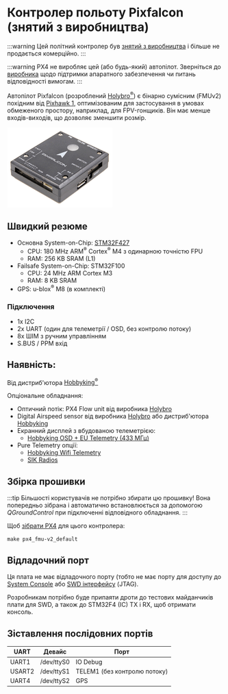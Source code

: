 # Контролер польоту Pixfalcon (знятий з виробництва)

<Badge type="error" text="Discontinued" />

:::warning
Цей політний контролер був [знятий з виробництва](../flight_controller/autopilot_experimental.md) і більше не продається комерційно.
:::

:::warning PX4 не виробляє цей (або будь-який) автопілот. Зверніться до [виробника](https://holybro.com/) щодо підтримки апаратного забезпечення чи питань відповідності вимогам.
:::

Автопілот Pixfalcon (розроблений [Holybro<sup>&reg;</sup>](https://holybro.com/)) є бінарно сумісним (FMUv2) похідним від [Pixhawk 1](../flight_controller/pixhawk.md), оптимізованим для застосування в умовах обмеженого простору, наприклад, для FPV-гонщиків. Він має менше входів-виходів, що дозволяє зменшити розмір.

![Pixfalcon hero image](../../assets/hardware/hardware-pixfalcon.png)

## Швидкий резюме

- Основна System-on-Chip: [STM32F427](http://www.st.com/web/en/catalog/mmc/FM141/SC1169/SS1577/LN1789)
  - CPU: 180 MHz ARM<sup>&reg;</sup> Cortex<sup>&reg;</sup> M4 з одинарною точністю FPU
  - RAM: 256 KB SRAM (L1)
- Failsafe System-on-Chip: STM32F100
  - CPU: 24 MHz ARM Cortex M3
  - RAM: 8 KB SRAM
- GPS: u-blox<sup>&reg;</sup> M8 (в комплекті)

### Підключення

- 1x I2C
- 2x UART (один для телеметрії / OSD, без контролю потоку)
- 8x ШІМ з ручним управлінням
- S.BUS / PPM вхід

## Наявність:

Від дистриб'ютора [Hobbyking<sup>&reg;</sup>](https://hobbyking.com/en_us/pixfalcon-micro-px4-autopilot-plus-micro-m8n-gps-and-mega-pbd-power-module.html)

Опціональне обладнання:

- Оптичний потік: PX4 Flow unit від виробника [Holybro](https://holybro.com/products/px4flow)
- Digital Airspeed sensor від виробника [Holybro](https://holybro.com/products/digital-air-speed-sensor) або дистриб'ютора [Hobbyking](https://hobbyking.com/en_us/hkpilot-32-digital-air-speed-sensor-and-pitot-tube-set.html)
- Екранний дисплей з вбудованою телеметрією:
  - [Hobbyking OSD + EU Telemetry (433 МГц)](https://hobbyking.com/en_us/micro-hkpilot-telemetry-radio-module-with-on-screen-display-osd-unit-433mhz.html)
- Pure Telemetry опції:
  - [Hobbyking Wifi Telemetry](https://hobbyking.com/en_us/apm-pixhawk-wireless-wifi-radio-module.html)
  - [SIK Radios](../telemetry/sik_radio.md)

## Збірка прошивки

:::tip
Більшості користувачів не потрібно збирати цю прошивку! Вона попередньо зібрана і автоматично встановлюється за допомогою _QGroundControl_ при підключенні відповідного обладнання.
:::

Щоб [зібрати PX4](../dev_setup/building_px4.md) для цього контролера:

```
make px4_fmu-v2_default
```

## Відладочний порт

Ця плата не має відладочного порту (тобто не має порту для доступу до [System Console](../debug/system_console.md) або [SWD інтерфейсу](../debug/swd_debug.md) (JTAG).

Розробникам потрібно буде припаяти дроти до тестових майданчиків плати для SWD, а також до STM32F4 (IC) TX і RX, щоб отримати консоль.

## Зіставлення послідовних портів

| UART   | Девайс     | Порт                         |
| ------ | ---------- | ---------------------------- |
| UART1  | /dev/ttyS0 | IO Debug                     |
| USART2 | /dev/ttyS1 | TELEM1 (без контролю потоку) |
| UART4  | /dev/ttyS2 | GPS                          |

<!-- Note: Got ports using https://github.com/PX4/PX4-user_guide/pull/672#issuecomment-598198434 -->
